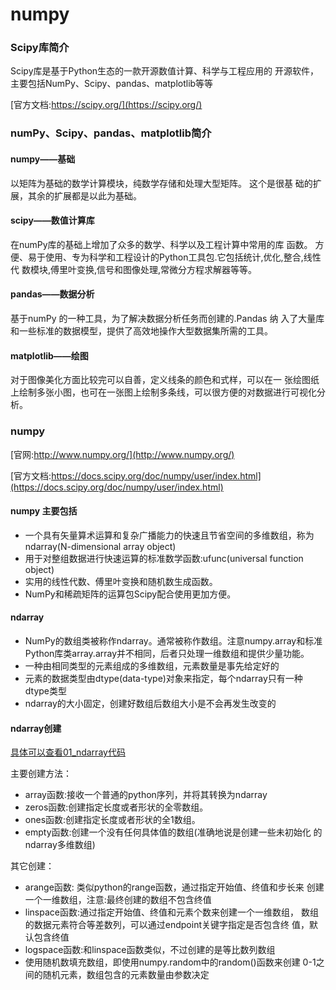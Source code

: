 # numpy



### Scipy库简介
Scipy库是基于Python生态的一款开源数值计算、科学与工程应用的 开源软件，主要包括NumPy、Scipy、pandas、matplotlib等等

[官方文档:https://scipy.org/](https://scipy.org/)

### numPy、Scipy、pandas、matplotlib简介

#### numpy——基础
以矩阵为基础的数学计算模块，纯数学存储和处理大型矩阵。 这个是很基 础的扩展，其余的扩展都是以此为基础。

#### scipy——数值计算库
在numPy库的基础上增加了众多的数学、科学以及工程计算中常用的库 函数。 方便、易于使用、专为科学和工程设计的Python工具包.它包括统计,优化,整合,线性代 数模块,傅里叶变换,信号和图像处理,常微分方程求解器等等。

#### pandas——数据分析
基于numPy 的一种工具，为了解决数据分析任务而创建的.Pandas 纳 入了大量库和一些标准的数据模型，提供了高效地操作大型数据集所需的工具。

#### matplotlib——绘图
对于图像美化方面比较完可以自善，定义线条的颜色和式样，可以在一 张绘图纸上绘制多张小图，也可在一张图上绘制多条线，可以很方便的对数据进行可视化分析。

### numpy

[官网:http://www.numpy.org/](http://www.numpy.org/)

[官方文档:https://docs.scipy.org/doc/numpy/user/index.html](https://docs.scipy.org/doc/numpy/user/index.html)

#### numpy 主要包括
- 一个具有矢量算术运算和复杂广播能力的快速且节省空间的多维数组，称为 ndarray(N-dimensional array object)
- 用于对整组数据进行快速运算的标准数学函数:ufunc(universal function object)
- 实用的线性代数、傅里叶变换和随机数生成函数。
- NumPy和稀疏矩阵的运算包Scipy配合使用更加方便。

#### ndarray

- NumPy的数组类被称作ndarray。通常被称作数组。注意numpy.array和标准Python库类array.array并不相同，后者只处理一维数组和提供少量功能。
- 一种由相同类型的元素组成的多维数组，元素数量是事先给定好的 
- 元素的数据类型由dtype(data-type)对象来指定，每个ndarray只有一种dtype类型
- ndarray的大小固定，创建好数组后数组大小是不会再发生改变的

#### ndarray创建
<a href="./01_ndarray的创建.ipynb"
title="flutter">具体可以查看01_ndarray代码</a>

主要创建方法：
- array函数:接收一个普通的python序列，并将其转换为ndarray 
- zeros函数:创建指定长度或者形状的全零数组。 
- ones函数:创建指定长度或者形状的全1数组。
- empty函数:创建一个没有任何具体值的数组(准确地说是创建一些未初始化
  的ndarray多维数组)

其它创建：
- arange函数: 类似python的range函数，通过指定开始值、终值和步长来
  创建一个一维数组，注意:最终创建的数组不包含终值
- linspace函数:通过指定开始值、终值和元素个数来创建一个一维数组， 数组的数据元素符合等差数列，可以通过endpoint关键字指定是否包含终 值，默认包含终值
- logspace函数:和linspace函数类似，不过创建的是等比数列数组
- 使用随机数填充数组，即使用numpy.random中的random()函数来创建 0-1之间的随机元素，数组包含的元素数量由参数决定




